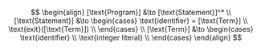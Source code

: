 $$
\begin{align}
  [\text{Program}] &\to [\text{Statement}]^* \\
  [\text{Statement}] &\to
  \begin{cases}
    \text{identifier} = [\text{Term}] \\
    \text{exit}([\text{Term}]) \\
  \end{cases} \\
  [\text{Term}] &\to
  \begin{cases}
    \text{identifier} \\
    \text{integer literal} \\
  \end{cases}
\end{align}
$$
